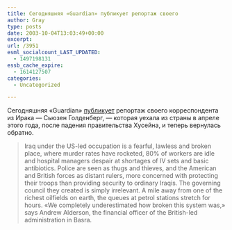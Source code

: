 ```yaml
---
title: Сегодняшняя «Guardian» публикует репортаж своего
author: Gray
type: posts
date: 2003-10-04T13:03:49+00:00
excerpt:
url: /3951
esml_socialcount_LAST_UPDATED:
  - 1497198131
essb_cache_expire:
  - 1614127507
categories:
  - Uncategorized

---
```








Сегодняшняя &#171;Guardian&#187; <a href="http://www.guardian.co.uk/Iraq/Story/0,2763,1055766,00.html" target="_blank">публикует</a> репортаж своего корреспондента из Ирака &#8212; Сьюзен Голденберг, &#8212; которая уехала из страны в апреле этого года, после падения правительства Хусейна, и теперь вернулась обратно.

> Iraq under the US-led occupation is a fearful, lawless and broken place, where murder rates have rocketed, 80% of workers are idle and hospital managers despair at shortages of IV sets and basic antibiotics. Police are seen as thugs and thieves, and the American and British forces as distant rulers, more concerned with protecting their troops than providing security to ordinary Iraqis. The governing council they created is simply irrelevant. A mile away from one of the richest oilfields on earth, the queues at petrol stations stretch for hours. &#171;We completely underestimated how broken this system was,&#187; says Andrew Alderson, the financial officer of the British-led administration in Basra.